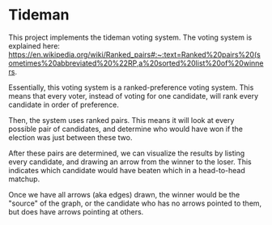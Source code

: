 # Tideman
This project implements the tideman voting system. The voting system is explained here: https://en.wikipedia.org/wiki/Ranked_pairs#:~:text=Ranked%20pairs%20(sometimes%20abbreviated%20%22RP,a%20sorted%20list%20of%20winners.

Essentially, this voting system is a ranked-preference voting system. This means that every voter, instead of voting for one candidate, will rank every candidate in order of preference.

Then, the system uses ranked pairs. This means it will look at every possible pair of candidates, and determine who would have won if the election was just between these two.

After these pairs are determined, we can visualize the results by listing every candidate, and drawing an arrow from the winner to the loser. This indicates which candidate would have beaten which in a head-to-head matchup.

Once we have all arrows (aka edges) drawn, the winner would be the "source" of the graph, or the candidate who has no arrows pointed to them, but does have arrows pointing at others.
